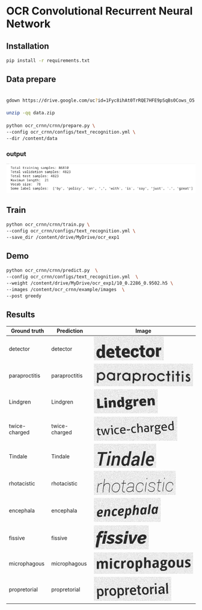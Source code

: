 # OCR Convolutional Recurrent Neural Network

## Installation

```bash
pip install -r requirements.txt
```

## Data prepare
```bash

gdown https://drive.google.com/uc?id=1Fyc8ihAt0TrRQE7HFE9pSqBs0Cows_O5

unzip -qq data.zip

python ocr_crnn/crnn/prepare.py \
--config ocr_crnn/configs/text_recognition.yml \
--dir /content/data
```
### output

![1](image/output_prepare.png "1") 

## Train
```bash
python ocr_crnn/crnn/train.py \
--config ocr_crnn/configs/text_recognition.yml \
--save_dir /content/drive/MyDrive/ocr_exp1
```

## Demo
```bash
python ocr_crnn/crnn/predict.py  \
--config ocr_crnn/configs/text_recognition.yml  \
--weight /content/drive/MyDrive/ocr_exp1/10_0.2286_0.9502.h5 \
--images /content/ocr_crnn/example/images  \
--post greedy
```

## Results
| Ground truth 	| Prediction 	| Image 	|
|--------------	|------------	|-------	|
| detector 	    | detector 	    | ![1](example/images/detector_2.jpg "1") 	    |
| paraproctitis | paraproctitis | ![2](example/images/paraproctitis_7.jpg "2") 	|
| Lindgren      | Lindgren      | ![3](example/images/Lindgren_5.jpg "3")	    |
| twice-charged | twice-charged | ![4](example/images/twice-charged_9.jpg "4")	|
| Tindale       | Tindale       | ![5](example/images/Tindale_1.jpg "5")	    |
| rhotacistic   | rhotacistic   | ![6](example/images/rhotacistic_4.jpg "6")	|
| encephala     | encephala     | ![7](example/images/encephala_6.jpg "7") 	    |
| fissive       | fissive       | ![8](example/images/fissive_8.jpg "8") 	    |
| microphagous  | microphagous  | ![9](example/images/microphagous_0.jpg "9")	|
| propretorial  | propretorial  | ![10](example/images/propretorial_3.jpg "10") |